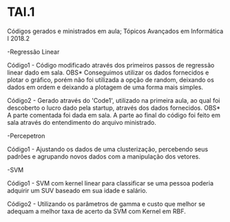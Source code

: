 # TAI.1
Códigos gerados e ministrados em aula; Tópicos Avançados em Informática I 2018.2

-Regressão Linear

Código1 - Código modificado através dos primeiros passos de regressão linear dado em sala.
OBS* Conseguimos utilizar os dados fornecidos e plotar o gráfico, porém não foi utilizada a opção de random, deixando os dados em ordem e deixando a plotagem de uma forma mais simples.

Código2 - Gerado através do 'Code1', utilizado na primeira aula, ao qual foi descoberto o lucro dado pela startup, através dos dados fornecidos.
OBS* A parte comentada foi dada em sala. A parte ao final do código foi feito em sala através do entendimento do arquivo ministrado.

-Percepetron


Código1 - Ajustando os dados de uma clusterização, percebendo seus padrões e agrupando novos dados com a manipulação dos vetores.

-SVM


Código1 - SVM com kernel linear para classificar se uma pessoa poderia adquirir um SUV baseado em sua idade e salário.

Código2 - Utilizando os parâmetros de gamma e custo que melhor se adequam a melhor taxa de acerto da SVM com Kernel em RBF.


